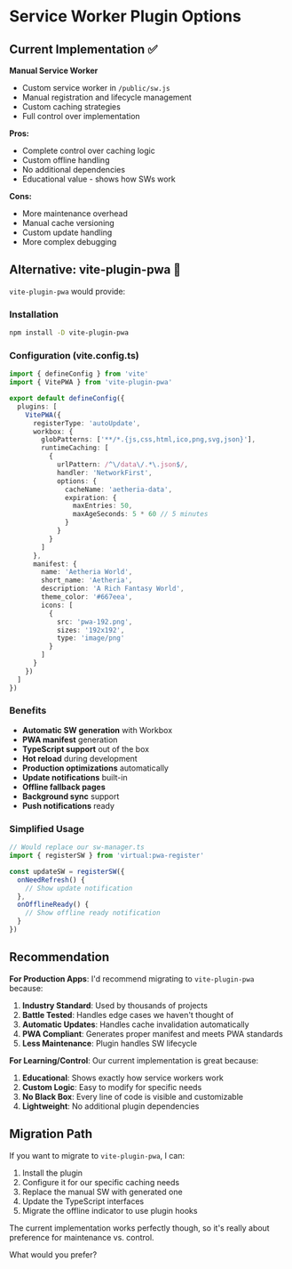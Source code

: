 # Service Worker Plugin Options

## Current Implementation ✅
**Manual Service Worker**
- Custom service worker in `/public/sw.js`
- Manual registration and lifecycle management
- Custom caching strategies
- Full control over implementation

**Pros:**
- Complete control over caching logic
- Custom offline handling
- No additional dependencies
- Educational value - shows how SWs work

**Cons:**
- More maintenance overhead
- Manual cache versioning
- Custom update handling
- More complex debugging

## Alternative: vite-plugin-pwa 🚀

`vite-plugin-pwa` would provide:

### Installation
```bash
npm install -D vite-plugin-pwa
```

### Configuration (vite.config.ts)
```typescript
import { defineConfig } from 'vite'
import { VitePWA } from 'vite-plugin-pwa'

export default defineConfig({
  plugins: [
    VitePWA({
      registerType: 'autoUpdate',
      workbox: {
        globPatterns: ['**/*.{js,css,html,ico,png,svg,json}'],
        runtimeCaching: [
          {
            urlPattern: /^\/data\/.*\.json$/,
            handler: 'NetworkFirst',
            options: {
              cacheName: 'aetheria-data',
              expiration: {
                maxEntries: 50,
                maxAgeSeconds: 5 * 60 // 5 minutes
              }
            }
          }
        ]
      },
      manifest: {
        name: 'Aetheria World',
        short_name: 'Aetheria',
        description: 'A Rich Fantasy World',
        theme_color: '#667eea',
        icons: [
          {
            src: 'pwa-192.png',
            sizes: '192x192',
            type: 'image/png'
          }
        ]
      }
    })
  ]
})
```

### Benefits
- **Automatic SW generation** with Workbox
- **PWA manifest** generation
- **TypeScript support** out of the box
- **Hot reload** during development
- **Production optimizations** automatically
- **Update notifications** built-in
- **Offline fallback pages**
- **Background sync** support
- **Push notifications** ready

### Simplified Usage
```typescript
// Would replace our sw-manager.ts
import { registerSW } from 'virtual:pwa-register'

const updateSW = registerSW({
  onNeedRefresh() {
    // Show update notification
  },
  onOfflineReady() {
    // Show offline ready notification
  }
})
```

## Recommendation

**For Production Apps**: I'd recommend migrating to `vite-plugin-pwa` because:
1. **Industry Standard**: Used by thousands of projects
2. **Battle Tested**: Handles edge cases we haven't thought of
3. **Automatic Updates**: Handles cache invalidation automatically
4. **PWA Compliant**: Generates proper manifest and meets PWA standards
5. **Less Maintenance**: Plugin handles SW lifecycle

**For Learning/Control**: Our current implementation is great because:
1. **Educational**: Shows exactly how service workers work
2. **Custom Logic**: Easy to modify for specific needs
3. **No Black Box**: Every line of code is visible and customizable
4. **Lightweight**: No additional plugin dependencies

## Migration Path

If you want to migrate to `vite-plugin-pwa`, I can:

1. Install the plugin
2. Configure it for our specific caching needs
3. Replace the manual SW with generated one
4. Update the TypeScript interfaces
5. Migrate the offline indicator to use plugin hooks

The current implementation works perfectly though, so it's really about preference for maintenance vs. control.

What would you prefer?
